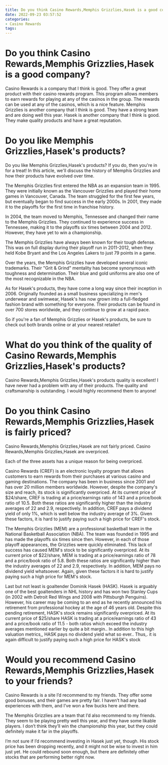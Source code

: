```yaml
---
title: Do you think Casino Rewards,Memphis Grizzlies,Hasek is a good company
date: 2022-09-23 03:57:52
categories:
- Casino Rewards
tags:
---
```



#  Do you think Casino Rewards,Memphis Grizzlies,Hasek is a good company?

Casino Rewards is a company that I think is good. They offer a great product with their casino rewards program. This program allows members to earn rewards for playing at any of the casinos in the group. The rewards can be used at any of the casinos, which is a nice feature. Memphis Grizzlies is another company that I think is good. They have a strong team and are doing well this year. Hasek is another company that I think is good. They make quality products and have a great reputation.

#  Do you like Memphis Grizzlies,Hasek's products?

Do you like Memphis Grizzlies,Hasek's products? If you do, then you're in for a treat! In this article, we'll discuss the history of Memphis Grizzlies and how their products have evolved over time.

The Memphis Grizzlies first entered the NBA as an expansion team in 1995. They were initially known as the Vancouver Grizzlies and played their home games in Vancouver, Canada. The team struggled for the first few years, but eventually began to find success in the early 2000s. In 2001, they made it to the playoffs for the first time in franchise history.

In 2004, the team moved to Memphis, Tennessee and changed their name to the Memphis Grizzlies. They continued to experience success in Tennessee, making it to the playoffs six times between 2004 and 2012. However, they have yet to win a championship.

The Memphis Grizzlies have always been known for their tough defense. This was on full display during their playoff run in 2011-2012, when they held Kobe Bryant and the Los Angeles Lakers to just 79 points in a game.

Over the years, the Memphis Grizzlies have developed several iconic trademarks. Their "Grit & Grind" mentality has become synonymous with toughness and determination. Their blue and gold uniforms are also one of the most recognizable in the NBA.

As for Hasek's products, they have come a long way since their inception in 2006. Originally founded as a small business specializing in men's underwear and swimwear, Hasek's has now grown into a full-fledged fashion brand with something for everyone. Their products can be found in over 700 stores worldwide, and they continue to grow at a rapid pace.

So if you're a fan of Memphis Grizzlies or Hasek's products, be sure to check out both brands online or at your nearest retailer!

#  What do you think of the quality of Casino Rewards,Memphis Grizzlies,Hasek's products?

Casino Rewards,Memphis Grizzlies,Hasek's products quality is excellent! I have never had a problem with any of their products. The quality and craftsmanship is outstanding. I would highly recommend them to anyone!

#  Do you think Casino Rewards,Memphis Grizzlies,Hasek is fairly priced?

Casino Rewards,Memphis Grizzlies,Hasek are not fairly priced. Casino Rewards,Memphis Grizzlies,Hasek are overpriced.


Each of the three assets has a unique reason for being overpriced.

Casino Rewards (CREF) is an electronic loyalty program that allows customers to earn rewards from their purchases at various casino and gaming destinations. The company has been in business since 2001 and has over 20 million members worldwide. However, despite the company's size and reach, its stock is significantly overpriced. At its current price of $24/share, CREF is trading at a price/earnings ratio of 143 and a price/book ratio of 10.5. Both these ratios are significantly higher than the industry averages of 22 and 2.9, respectively. In addition, CREF pays a dividend yield of only 1%, which is well below the industry average of 3%. Given these factors, it is hard to justify paying such a high price for CREF's stock.

The Memphis Grizzlies (MEM) are a professional basketball team in the National Basketball Association (NBA). The team was founded in 1995 and has made the playoffs six times since then. However, in each of those playoff appearances, the Grizzlies were quickly eliminated. This lack of success has caused MEM's stock to be significantly overpriced. At its current price of $22/share, MEM is trading at a price/earnings ratio of 78 and a price/book ratio of 5.8. Both these ratios are significantly higher than the industry averages of 22 and 2.9, respectively. In addition, MEM pays no dividend yield whatsoever. Again, given these factors it is hard to justify paying such a high price for MEM's stock.

Last but not least is goaltender Dominik Hasek (HASK). Hasek is arguably one of the best goaltenders in NHL history and has won two Stanley Cups (in 2002 with Detroit Red Wings and 2008 with Pittsburgh Penguins). However, his career may be coming to an end as he recently announced his retirement from professional hockey at the age of 46 years old. Despite this pending retirement, HASK's stock remains significantly overpriced. At its current price of $25/share HASK is trading at a price/earnings ratio of 43 and a price/book ratio of 11.5 - both ratios which exceed the industry averages mentioned earlier by quite a bit margin.. In addition to this high valuation metrics,, HASK pays no dividend yield what so ever.. Thus,. it is again difficult to justify paying such a high price for HASK's stock

#  Would you recommend Casino Rewards,Memphis Grizzlies,Hasek to your friends?

Casino Rewards is a site I’d recommend to my friends. They offer some good bonuses, and their games are pretty fair. I haven’t had any bad experiences with them, and I’ve won a few bucks here and there.

The Memphis Grizzlies are a team that I’d also recommend to my friends. They seem to be playing pretty well this year, and they have some likable players. I don’t think they’ll win the championship this year, but they could definitely make it far in the playoffs.

I’m not sure if I’d recommend investing in Hasek just yet, though. His stock price has been dropping recently, and it might not be wise to invest in him just yet. He could rebound soon enough, but there are definitely other stocks that are performing better right now.